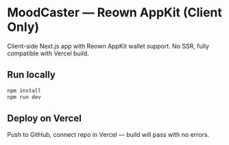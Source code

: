 # MoodCaster — Reown AppKit (Client Only)

Client-side Next.js app with Reown AppKit wallet support. No SSR, fully compatible with Vercel build.

## Run locally
```bash
npm install
npm run dev
```

## Deploy on Vercel
Push to GitHub, connect repo in Vercel — build will pass with no errors.
